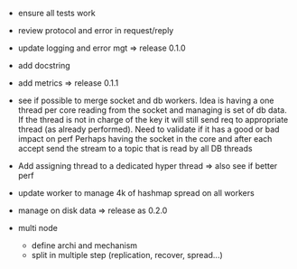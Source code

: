 * ensure all tests work
* review protocol and error in request/reply
* update logging and error mgt => release 0.1.0
* add docstring

* add metrics => release 0.1.1

* see if possible to merge socket and db workers.
Idea is having a one thread per core reading from the socket and managing is set of db data.
If the thread is not in charge of the key it will still send req to appropriate thread (as already performed).
Need to validate if it has a good or bad impact on perf
Perhaps having the socket in the core and after each accept send the stream to a topic that is read by all DB threads
* Add assigning thread to a dedicated hyper thread => also see if better perf

* update worker to manage 4k of hashmap spread on all workers
* manage on disk data => release as 0.2.0
* multi node
  * define archi and mechanism
  * split in multiple step (replication, recover, spread...)
